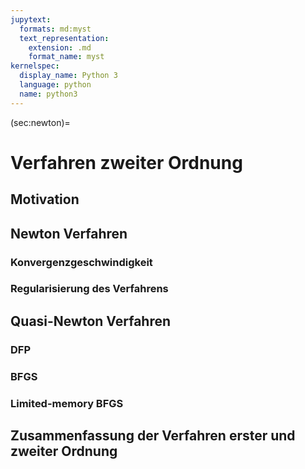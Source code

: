 ```yaml
---
jupytext:
  formats: md:myst
  text_representation:
    extension: .md
    format_name: myst
kernelspec:
  display_name: Python 3
  language: python
  name: python3
---
```


(sec:newton)=
# Verfahren zweiter Ordnung

## Motivation 

## Newton Verfahren

### Konvergenzgeschwindigkeit

### Regularisierung des Verfahrens


## Quasi-Newton Verfahren

### DFP 

### BFGS

### Limited-memory BFGS

## Zusammenfassung der Verfahren erster und zweiter Ordnung
